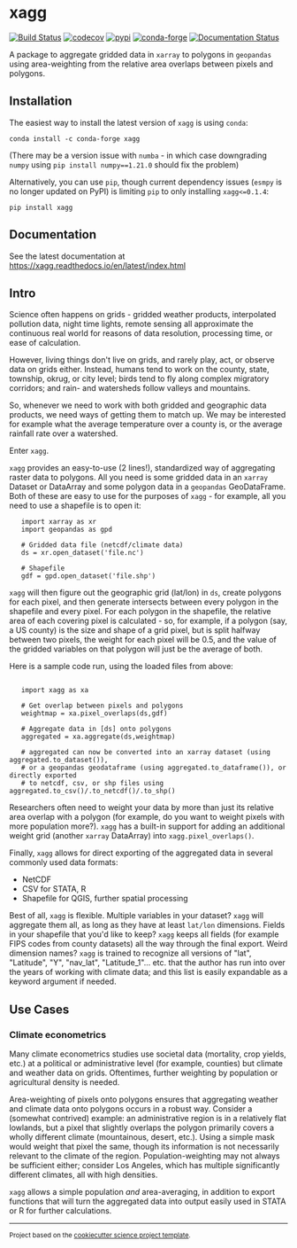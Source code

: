 xagg
==============================
[![Build Status](https://github.com/ks905383/xagg/workflows/Tests/badge.svg)](https://github.com/ks905383/xagg/actions)
[![codecov](https://codecov.io/gh/ks905383/xagg/branch/master/graph/badge.svg)](https://codecov.io/gh/ks905383/xagg)
[![pypi](https://img.shields.io/pypi/v/xagg.svg)](https://pypi.org/project/xagg)
[![conda-forge](https://anaconda.org/conda-forge/xagg/badges/version.svg)](https://anaconda.org/conda-forge/xagg/)
[![Documentation Status](https://readthedocs.org/projects/xagg/badge/?version=latest)](https://xagg.readthedocs.io/en/latest/?badge=latest)


A package to aggregate gridded data in `xarray` to polygons in `geopandas` using area-weighting from the relative area overlaps between pixels and polygons.

## Installation 
The easiest way to install the latest version of `xagg` is using `conda`:  

```
conda install -c conda-forge xagg
```
(There may be a version issue with `numba` - in which case downgrading `numpy` using `pip install numpy==1.21.0` should fix the problem) 


Alternatively, you can use `pip`, though current dependency issues (`esmpy` is no longer updated on PyPI) is limiting `pip` to only installing `xagg<=0.1.4`:
```
pip install xagg
```

## Documentation 

See the latest documentation at https://xagg.readthedocs.io/en/latest/index.html

## Intro 

Science often happens on grids - gridded weather products, interpolated pollution data, night time lights, remote sensing all approximate the continuous real world for reasons of data resolution, processing time, or ease of calculation.

However, living things don't live on grids, and rarely play, act, or observe data on grids either. Instead, humans tend to work on the county, state, township, okrug, or city level; birds tend to fly along complex migratory corridors; and rain- and watersheds follow valleys and mountains. 

So, whenever we need to work with both gridded and geographic data products, we need ways of getting them to match up. We may be interested for example what the average temperature over a county is, or the average rainfall rate over a watershed. 

Enter `xagg`. 

`xagg` provides an easy-to-use (2 lines!), standardized way of aggregating raster data to polygons. All you need is some gridded data in an `xarray` Dataset or DataArray and some polygon data in a `geopandas` GeoDataFrame. Both of these are easy to use for the purposes of `xagg` - for example, all you need to use a shapefile is to open it:

```
   import xarray as xr
   import geopandas as gpd
    
   # Gridded data file (netcdf/climate data)
   ds = xr.open_dataset('file.nc')

   # Shapefile
   gdf = gpd.open_dataset('file.shp')
```

`xagg` will then figure out the geographic grid (lat/lon) in `ds`, create polygons for each pixel, and then generate intersects between every polygon in the shapefile and every pixel. For each polygon in the shapefile, the relative area of each covering pixel is calculated - so, for example, if a polygon (say, a US county) is the size and shape of a grid pixel, but is split halfway between two pixels, the weight for each pixel will be 0.5, and the value of the gridded variables on that polygon will just be the average of both. 

Here is a sample code run, using the loaded files from above: 

```

   import xagg as xa

   # Get overlap between pixels and polygons
   weightmap = xa.pixel_overlaps(ds,gdf)

   # Aggregate data in [ds] onto polygons
   aggregated = xa.aggregate(ds,weightmap)

   # aggregated can now be converted into an xarray dataset (using aggregated.to_dataset()), 
   # or a geopandas geodataframe (using aggregated.to_dataframe()), or directly exported 
   # to netcdf, csv, or shp files using aggregated.to_csv()/.to_netcdf()/.to_shp()
```

Researchers often need to weight your data by more than just its relative area overlap with a polygon (for example, do you want to weight pixels with more population more?). `xagg` has a built-in support for adding an additional weight grid (another `xarray` DataArray) into `xagg.pixel_overlaps()`. 

Finally, `xagg` allows for direct exporting of the aggregated data in several commonly used data formats:

- NetCDF 
- CSV for STATA, R
- Shapefile for QGIS, further spatial processing

Best of all, `xagg` is flexible. Multiple variables in your dataset? `xagg` will aggregate them all, as long as they have at least `lat/lon` dimensions. Fields in your shapefile that you'd like to keep? `xagg` keeps all fields (for example FIPS codes from county datasets) all the way through the final export. Weird dimension names? `xagg` is trained to recognize all versions of "lat", "Latitude", "Y", "nav_lat", "Latitude_1"... etc. that the author has run into over the years of working with climate data; and this list is easily expandable as a keyword argument if needed. 

## Use Cases

### Climate econometrics
Many climate econometrics studies use societal data (mortality, crop yields, etc.) at a political or administrative level (for example, counties) but climate and weather data on grids. Oftentimes, further weighting by population or agricultural density is needed. 

Area-weighting of pixels onto polygons ensures that aggregating weather and climate data onto polygons occurs in a robust way. Consider a (somewhat contrived) example: an administrative region is in a relatively flat lowlands, but a pixel that slightly overlaps the polygon primarily covers a wholly different climate (mountainous, desert, etc.). Using a simple mask would weight that pixel the same, though its information is not necessarily relevant to the climate of the region. Population-weighting may not always be sufficient either; consider Los Angeles, which has multiple significantly different climates, all with high densities. 

`xagg` allows a simple population *and* area-averaging, in addition to export functions that will turn the aggregated data into output easily used in STATA or R for further calculations. 

--------

<p><small>Project based on the <a target="_blank" href="https://github.com/jbusecke/cookiecutter-science-project">cookiecutter science project template</a>.</small></p>
